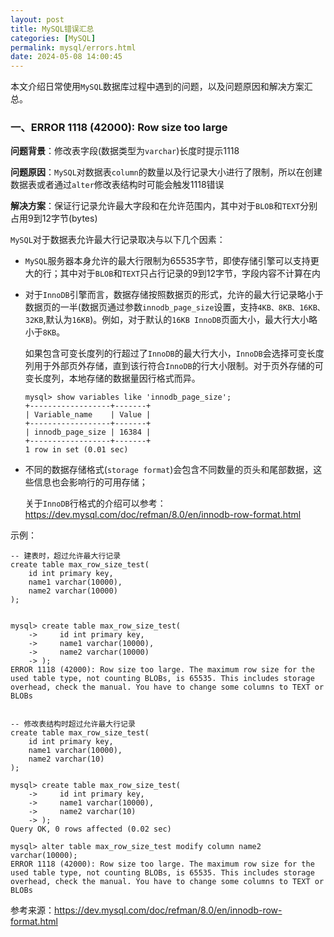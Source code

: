 ```yaml
---
layout: post
title: MySQL错误汇总
categories: [MySQL]
permalink: mysql/errors.html
date: 2024-05-08 14:00:45
---
```

本文介绍日常使用`MySQL`数据库过程中遇到的问题，以及问题原因和解决方案汇总。

<!--more-->

### 一、ERROR 1118 (42000): Row size too large

**问题背景**：修改表字段(数据类型为`varchar`)长度时提示1118

**问题原因**：`MySQL`对数据表`column`的数量以及行记录大小进行了限制，所以在创建数据表或者通过`alter`修改表结构时可能会触发1118错误

**解决方案**：保证行记录允许最大字段和在允许范围内，其中对于`BLOB`和`TEXT`分别占用9到12字节(bytes)



`MySQL`对于数据表允许最大行记录取决与以下几个因素：

* `MySQL`服务器本身允许的最大行限制为65535字节，即使存储引擎可以支持更大的行；其中对于`BLOB`和`TEXT`只占行记录的9到12字节，字段内容不计算在内

* 对于`InnoDB`引擎而言，数据存储按照数据页的形式，允许的最大行记录略小于数据页的一半(数据页通过参数`innodb_page_size`设置，支持`4KB、8KB、16KB、32KB`,默认为`16KB`)。例如，对于默认的`16KB InnoDB`页面大小，最大行大小略小于`8KB`。

  如果包含可变长度列的行超过了`InnoDB`的最大行大小，`InnoDB`会选择可变长度列用于外部页外存储，直到该行符合`InnoDB`的行大小限制。对于页外存储的可变长度列，本地存储的数据量因行格式而异。

  

  ```mysql
  mysql> show variables like 'innodb_page_size';
  +------------------+-------+
  | Variable_name    | Value |
  +------------------+-------+
  | innodb_page_size | 16384 |
  +------------------+-------+
  1 row in set (0.01 sec)
  
  ```

  

* 不同的数据存储格式(`storage format`)会包含不同数量的页头和尾部数据，这些信息也会影响行的可用存储；

  关于`InnoDB`行格式的介绍可以参考：https://dev.mysql.com/doc/refman/8.0/en/innodb-row-format.html



示例：

```mysql
-- 建表时，超过允许最大行记录
create table max_row_size_test(
    id int primary key,
    name1 varchar(10000),
    name2 varchar(10000)
);


mysql> create table max_row_size_test(
    ->     id int primary key,
    ->     name1 varchar(10000),
    ->     name2 varchar(10000)
    -> );
ERROR 1118 (42000): Row size too large. The maximum row size for the used table type, not counting BLOBs, is 65535. This includes storage overhead, check the manual. You have to change some columns to TEXT or BLOBs


-- 修改表结构时超过允许最大行记录
create table max_row_size_test(
    id int primary key,
    name1 varchar(10000),
    name2 varchar(10)
);

mysql> create table max_row_size_test(
    ->     id int primary key,
    ->     name1 varchar(10000),
    ->     name2 varchar(10)
    -> );
Query OK, 0 rows affected (0.02 sec)

mysql> alter table max_row_size_test modify column name2 varchar(10000);
ERROR 1118 (42000): Row size too large. The maximum row size for the used table type, not counting BLOBs, is 65535. This includes storage overhead, check the manual. You have to change some columns to TEXT or BLOBs

```



参考来源：https://dev.mysql.com/doc/refman/8.0/en/innodb-row-format.html